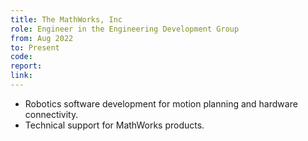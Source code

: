 ```yaml
---
title: The MathWorks, Inc 
role: Engineer in the Engineering Development Group
from: Aug 2022
to: Present
code:
report:
link:
---
```

<ul>
<li>Robotics software development for motion planning and hardware connectivity.</li>
<li>Technical support for MathWorks products.</li>
</ul>